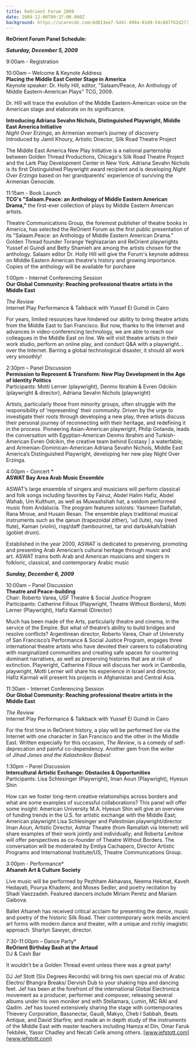```yaml
---
title: ReOrient Forum 2009
date: 2009-12-06T09:37:00.000Z
background: https://ucarecdn.com/4d813ee7-5d41-499a-8149-54c887f62d27/
---
```

**ReOrient Forum Panel Schedule:**

***Saturday, December 5, 2009***

9:00am - Registration

10:00am – Welcome & Keynote Address\
**Placing the Middle East Center Stage in America**\
Keynote speaker: Dr. Holly Hill, editor, "Salaam/Peace, An Anthology of Middle Eastern-American Plays" TCG, 2009.

Dr. Hill will trace the evolution of the Middle Eastern-American voice on the American stage and elaborate on its significance.

**Introducing Adriana Sevahn Nichols, Distinguished Playwright, Middle East America Initiative**\
*Night Over Erzinga*, an Armenian woman’s journey of discovery\
Introduced by Jamil Khoury, Artistic Director, Silk Road Theatre Project

The Middle East America New Play Initiative is a national parternship between Golden Thread Productions, Chicago's Silk Road Theatre Project and the Lark Play Development Center in New York. Adriana Sevahn Nichols is its first Distinguished Playwright award recipient and is developing *Night Over Erzinga* based on her grandparents' experience of surviving the Armenian Genocide.



11:15am - Book Launch\
**TCG's "Salaam.Peace: an Anthology of Middle Eastern American Drama,”** the first-ever collection of plays by Middle Eastern American artists.

Theatre Communications Group, the foremost publisher of theatre books in America, has selected the ReOrient Forum as the first public presentation of its "Salaam.Peace: an Anthology of Middle Eastern American Drama.” Golden Thread founder Torange Yeghiazarian and ReOrient playwrights Yussef el Guindi and Betty Shamieh are among the artists chosen for the anthology. Salaam editor Dr. Holly Hill will give the Forum's keynote address on Middle Eastern American theatre's history and growing importance. Copies of the anthology will be available for purchase

1:00pm - Internet Conferencing Session\
**Our Global Community: Reaching professional theatre artists in the Middle East**

*The Review*\
Internet Play Performance & Talkback with Yussef El Guindi in Cairo

For years, limited resources have hindered our ability to bring theatre artists from the Middle East to San Francisco. But now, thanks to the Internet and advances in video-conferencing technology, we are able to reach our colleagues in the Middle East on line. We will visit theatre artists in their work studio, perform an online play, and conduct Q&A with a playwright…over the Internet. Barring a global technological disaster, it should all work very smoothly!



2:30pm – Panel Discussion\
**Permission to Represent & Transform: New Play Development in the Age of Identity Politics**\
Participants: Motti Lerner (playwright), Denmo Ibrahim & Evren Odcikin (playwright & director), Adriana Sevahn Nichols (playwright)

Artists, particularly those from minority groups, often struggle with the responsibility of ‘representing’ their community. Driven by the urge to investigate their roots through developing a new play, three artists discuss their personal journey of reconnecting with their heritage, and redefining it in the process. Pioneering Asian-American playwright, Philip Gotanda, leads the conversation with Egyptian-American Denmo Ibrahim and Turkish-American Evren Odcikin, the creative team behind Ecstasy | a waterfable; and Armenian-Dominican-American Adriana Sevahn Nichols, Middle East America’s Distinguished Playwright, developing her new play Night Over Erzinga.



4:00pm - Concert *\
**ASWAT Bay Area Arab Music Ensemble**

ASWAT’s large ensemble of singers and musicians will perform classical and folk songs including favorites by Fairuz, Abdel Halim Hafiz, Abdel Wahab, Um Kulthum, as well as Muwashshah hat, a seldom performed music from Andalucía. The program features soloists: Yasmeen Daifallah, Rana Mroue, and Husain Resan. The ensemble plays traditional musical instruments such as the qanun (trapezoidal zither), ‘ud (lute), nay (reed flute), Kaman (violin), riqq/daff (tambourine), tar and darbukkah/tablah (goblet drum).

Established in the year 2000, ASWAT is dedicated to preserving, promoting and presenting Arab American’s cultural heritage through music and art. ASWAT trains both Arab and American musicians and singers in folkloric, classical, and contemporary Arabic music



***Sunday, December 6, 2009***

10:00am – Panel Discussion\
**Theatre and Peace-building**\
Chair: Roberto Varea, USF Theatre & Social Justice Program\
Participants: Catherine Filloux (Playwright, Theatre Without Borders), Motti Lerner (Playwright), Hafiz Karmali (Director)

Much has been made of the Arts, particularly theatre and cinema, in the service of the Empire. But what of theatre’s ability to build bridges and resolve conflicts? Argentinean director, Roberto Varea, Chair of University of San Francisco’s Performance & Social Justice Program, engages three international theatre artists who have devoted their careers to collaborating with marginalized communities and creating safe spaces for countering dominant narratives, as well as preserving histories that are at risk of extinction. Playwright, Catherine Filloux will discuss her work in Cambodia, playwright, Motti Lerner will share his experience in Israel and director, Hafiz Karmali will present his projects in Afghanistan and Central Asia.



11:30am - Internet Conferencing Session\
**Our Global Community: Reaching professional theatre artists in the Middle East**

*The Review*\
Internet Play Performance & Talkback with Yussef El Guindi in Cairo

For the first time in ReOrient history, a play will be performed live via the Internet with one character in San Francisco and the other in the Middle East. Written especially for this occasion, *The Review*, is a comedy of self-deprecation and painful co-dependency. Another gem from the writer of *Jihad Jones and the Kalashnikov Babes*!



1:30pm – Panel Discussion\
**Intercultural Artistic Exchange: Obstacles & Opportunities**\
Participants: Lisa Schlesinger (Playwright), Iman Aoun (Playwright), Hyesun Shin

How can we foster long-term creative relationships across borders and what are some examples of successful collaborations? This panel will offer some insight: American University M.A. Hyesun Shin will give an overview of funding trends in the U.S. for artistic exchange with the Middle East; American playwright Lisa Schlesinger and Palestinian playwright/director Iman Aoun, Artistic Director, Ashtar Theatre (from Ramallah via Internet) will share examples of their work jointly and individually; and Roberta Levitow will offer perspectives as co-founder of Theatre Without Borders. The conversation will be moderated by Emilya Cachapero, Director Artistic Programs and International Institute/US, Theatre Communications Group.



3:00pm - Performance*\
**Afsaneh Art & Culture Society**

Live music will be performed by Pezhham Akhavass, Neema Hekmat, Kaveh Hedayati, Pourya Khademi, and Moses Sedler, and poetry recitation by Shadi Vaezzadeh. Featured dancers include Miriam Peretz and Mariam Gaibova.

Ballet Afsaneh has received critical acclaim for presenting the dance, music and poetry of the historic Silk Road. Their contemporary work melds ancient art forms with modern dance and theater, with a unique and richly imagistic approach. Sharlyn Sawyer, director.

7:30-11:00pm – Dance Party*\
**ReOrient Birthday Bash at the Artaud**\
DJ & Cash Bar

It wouldn’t be a Golden Thread event unless there was a great party!

DJ Jef Stott (Six Degrees Records) will bring his own special mix of Arabic Electro/ Bhangra Breaks/ Dervish Dub to your shaking hips and dancing feet. Jef has been at the forefront of the international Global Electronica movement as a producer, performer and composer, releasing several albums under his own moniker and with Stellamara, Lumin, MC RAI and Qadim. Jef has toured extensively sharing the stage with contemporaries Thievery Corporation, Bassnectar, Gaudi, Makyo, Cheb I Sabbah, Beats Antique, and David Starfire; and made an in depth study of the instruments of the Middle East with master teachers including Hamza el Din, Omar Faruk Tekbilek, Yassir Chadley and Necati Celik among others. [www.jefstott.com](www.jefstott.com)